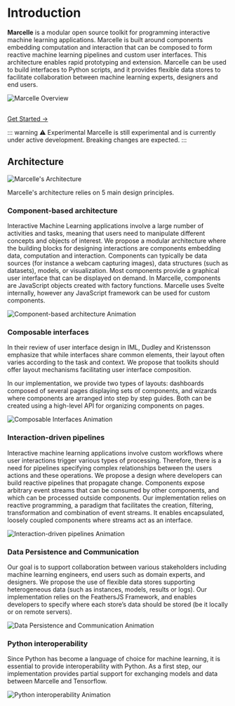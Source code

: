 # Introduction

**Marcelle** is a modular open source toolkit for programming interactive machine learning applications. Marcelle is built around components embedding computation and interaction that can be composed to form reactive machine learning pipelines and custom user interfaces. This architecture enables rapid prototyping and extension. Marcelle can be used to build interfaces to Python scripts, and it provides flexible data stores to facilitate collaboration between machine learning experts, designers and end users.

![Marcelle Overview](./images/marcelle_overview.jpg)

<div class="home" style="padding-top: 1rem">
  <div class="hero" >
    <p class="action" style="margin-top: 0">
      <a href="/guide/getting-started.html" class="action-button primary">Get Started →</a>
    </p>
  </div>
</div>

::: warning ⚠️ Experimental
Marcelle is still experimental and is currently under active development. Breaking changes are expected.
:::

<!-- ## Example

The following screenshot shows a simple example of application with an interactive dashboard dedicated to training an image recognizer using training examples captured from the webcam. The application, along with the source code, is available online on [Glitch](https://glitch.com/~marcelle-v2-dashboard).

![Screenshot of an example marcelle Application](./images/marcelle_dashboard_01.png) -->

<!-- ## 30s to Marcelle

<iframe width="560" height="315" src="https://www.youtube-nocookie.com/embed/GPNBlJMunNA" title="YouTube video player" frameborder="0" allow="accelerometer; autoplay; clipboard-write; encrypted-media; gyroscope; picture-in-picture" allowfullscreen></iframe> -->

## Architecture

![Marcelle's Architecture](./images/architecture.jpg)

Marcelle's architecture relies on 5 main design principles.

### Component-based architecture

Interactive Machine Learning applications involve a large number of activities and tasks, meaning that users need to manipulate different concepts and objects of interest.
We propose a modular architecture where the building blocks for designing interactions are components embedding data, computation and interaction.
Components can typically be data sources (for instance a webcam capturing images), data structures (such as datasets), models, or visualization.
Most components provide a graphical user interface that can be displayed on demand.
In Marcelle, components are JavaScript objects created with factory functions. Marcelle uses Svelte internally, however any JavaScript framework can be used for custom components.

![Component-based architecture Animation](./images/principle-01.gif)

### Composable interfaces

In their review of user interface design in IML, Dudley and Kristensson emphasize that while interfaces share common elements, their layout often varies according to the task and context.
We propose that toolkits should offer layout mechanisms facilitating user interface composition.

In our implementation, we provide two types of layouts: dashboards composed of several pages displaying sets of components, and wizards where components are arranged into step by step guides.
Both can be created using a high-level API for organizing components on pages.

![Composable Interfaces Animation](./images/principle-02.png)

### Interaction-driven pipelines

Interactive machine learning applications involve custom workflows where user interactions trigger various types of processing. Therefore, there is a need for pipelines specifying complex relationships between the users actions and these operations.
We propose a design where developers can build reactive pipelines that propagate change. Components expose arbitrary event streams that can be consumed by other components, and which can be processed outside components.
Our implementation relies on reactive programming, a paradigm that facilitates the creation, filtering, transformation and combination of event streams. It enables encapsulated, loosely coupled components where streams act as an interface.

![Interaction-driven pipelines Animation](./images/principle-03.gif)

### Data Persistence and Communication

Our goal is to support collaboration between various stakeholders including machine learning engineers, end users such as domain experts, and designers. We propose the use of flexible data stores supporting heterogeneous data (such as instances, models, results or logs).
Our implementation relies on the FeathersJS Framework, and enables developers to specify where each store’s data should be stored (be it locally or on remote servers).

![Data Persistence and Communication Animation](./images/principle-04.png)

### Python interoperability

Since Python has become a language of choice for machine learning, it is essential to provide interoperability with Python. As a first step, our implementation provides partial support for exchanging models and data between Marcelle and Tensorflow.

![Python interoperability Animation](./images/principle-05.png)
